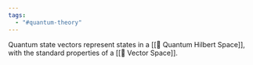 ```yaml
---
tags:
  - "#quantum-theory"
---
```

Quantum state vectors represent states in a [[📘 Quantum Hilbert Space]], with the standard properties of a [[📘 Vector Space]].